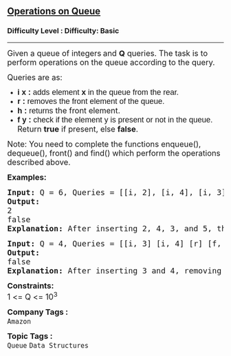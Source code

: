 <h2><a href="https://www.geeksforgeeks.org/problems/operations-on-queue--114617/1?page=1&category=Queue&difficulty=Basic&status=unsolved&sortBy=latest">Operations on Queue</a></h2><h3>Difficulty Level : Difficulty: Basic</h3><hr><div class="problems_problem_content__Xm_eO"><p><span style="font-size: 18px;">Given a queue of integers<strong> </strong>and <strong>Q</strong> queries. The task is to perform operations on the queue according to the query.&nbsp;</span></p>
<p><span style="font-size: 18px;">Queries are as:</span></p>
<ul>
<li dir="ltr"><span style="font-size: 18px;"><span style="background-color: transparent; font-family: arial;"><strong>i x :</strong> adds<strong> </strong>element <strong>x</strong> in the queue from the rear.</span></span></li>
<li dir="ltr"><span style="font-size: 18px;"><span style="background-color: transparent; font-family: arial;"><strong>r :</strong> removes<strong> </strong>the front element of the queue.</span></span></li>
<li dir="ltr"><span style="font-size: 18px;"><span style="background-color: transparent; font-family: arial;"><strong>h :</strong> returns</span> the front element.</span></li>
<li dir="ltr"><span style="font-size: 18px;"><span style="background-color: transparent; font-family: arial;"><strong>f y :</strong> check if the element<strong> </strong>y is present or not in the queue.</span> Return <strong>true</strong> if present, else <strong>false</strong>.</span></li>
</ul>
<p dir="ltr"><span style="font-size: 18px;">Note: You need to complete the functions enqueue(), dequeue(), front() and find() which perform the operations described above.</span></p>
<p><span style="font-size: 18px;"><strong>Examples:</strong></span></p>
<pre><span style="font-size: 18px;"><strong>Input: </strong>Q = 6, Queries = [[i, 2], [i, 4], [i, 3], [i, 5], [h], [f, 8]]
<strong>Output:
</strong>2
false<strong>
Explanation: </strong>After inserting 2, 4, 3, and 5, the front element (h) is 2. The element 8 is not in the queue, so the find operation (f, 8) returns false.</span>
</pre>
<pre><span style="font-size: 18px;"><strong>Input: </strong>Q = 4, Queries = [[i, 3] [i, 4] [r] [f, 3]]
<strong>Output:<br></strong></span><span style="font-size: 18px;">false<strong>
Explanation: </strong>After inserting 3 and 4, removing the front element (r) leaves 4 in the queue. The element 3 is not in the queue, so the find operation (f, 3) returns false.</span></pre>
<p dir="ltr"><span style="font-size: 18px;"><strong>Constraints:</strong><br>1 &lt;= Q &lt;= 10<sup>3</sup></span></p></div><p><span style=font-size:18px><strong>Company Tags : </strong><br><code>Amazon</code>&nbsp;<br><p><span style=font-size:18px><strong>Topic Tags : </strong><br><code>Queue</code>&nbsp;<code>Data Structures</code>&nbsp;